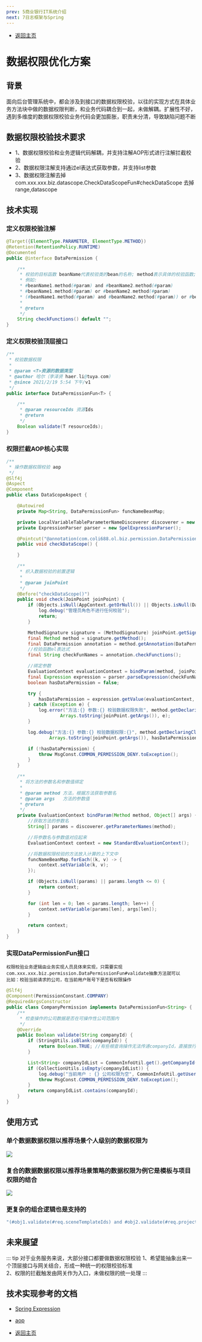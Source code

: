 ```yaml
---
prev: 5商业银行IT系统介绍
next: 7日志框架与Spring
---
```

* [返回主页](../home.md)
# 数据权限优化方案
## 背景
面向后台管理系统中，都会涉及到接口的数据权限校验，以往的实现方式在具体业务方法块中做的数据权限判断，和业务代码耦合到一起，未做解耦。扩展性不好，遇到多维度的数据权限校验业务代码会更加膨胀，职责未分清，导致缺陷问题不断

## 数据权限校验技术要求
+ 1、数据权限校验和业务逻辑代码解耦，并支持注解AOP形式进行注解拦截校验
+ 2、数据权限注解支持通过el表达式获取参数，并支持list参数
+ 3、数据权限注解去掉com.xxx.xxx.biz.datascope.CheckDataScopeFun#checkDataScope 去掉range,datascope

## 技术实现
### 定义权限校验注解
```java
@Target({ElementType.PARAMETER, ElementType.METHOD})
@Retention(RetentionPolicy.RUNTIME)
@Documented
public @interface DataPermission {

    /**
     * 校验的目标函数 beanName代表校验类的bean的名称; method表示具体的校验函数;param代表具体的参数 and、or 表示逻辑
     * 例如:
     * #beanName1.method(#param) and #beanName2.method(#param)
     * #beanName1.method(#param) or #beanName2.method(#param)
     * (#beanName1.method(#param) and #beanName2.method(#param)) or #beanName3.method(#param)
     *
     * @return
     */
    String checkFunctions() default "";
}
```

### 定义权限校验顶层接口
```java
/**
 * 校验数据权限
 *
 * @param <T>资源的数据类型
 * @author 哈尔（李泽贤 haer.li@tuya.com)
 * @since 2021/2/19 5:54 下午/v1
 */
public interface DataPermissionFun<T> {

    /**
     * @param resourceIds 资源Ids
     * @return
     */
    Boolean validate(T resourceIds);
}
```

### 权限拦截AOP核心实现
```java
/**
 * 操作数据权限校验 aop
 */
@Slf4j
@Aspect
@Component
public class DataScopeAspect {

    @Autowired
    private Map<String, DataPermissionFun> funcNameBeanMap;

    private LocalVariableTableParameterNameDiscoverer discoverer = new LocalVariableTableParameterNameDiscoverer();
    private ExpressionParser parser = new SpelExpressionParser();

    @Pointcut("@annotation(com.coli688.ol.biz.permission.DataPermission)")
    public void checkDataScope() {

    }

    /**
     * 织入数据校验的前置逻辑
     *
     * @param joinPoint
     */
    @Before("checkDataScope()")
    public void check(JoinPoint joinPoint) {
        if (Objects.isNull(AppContext.getOrNull()) || Objects.isNull(DataAuthorizationUtils.getUserId())) {
            log.debug("管理员角色不进行任何校验");
            return;
        }

        MethodSignature signature = (MethodSignature) joinPoint.getSignature();
        final Method method = signature.getMethod();
        final DataPermission annotation = method.getAnnotation(DataPermission.class);
        //校验函数el表达式
        final String checkFunNames = annotation.checkFunctions();

        //绑定参数
        EvaluationContext evaluationContext = bindParam(method, joinPoint.getArgs());
        final Expression expression = parser.parseExpression(checkFunNames);
        boolean hasDataPermission = false;

        try {
            hasDataPermission = expression.getValue(evaluationContext, Boolean.class);
        } catch (Exception e) {
            log.error("方法:{} 参数:{} 校验数据权限失败", method.getDeclaringClass().getName() + "#" + method.getName(),
                    Arrays.toString(joinPoint.getArgs()), e);
        }

        log.debug("方法:{} 参数:{} 校验数据权限:{}", method.getDeclaringClass().getName() + "#" + method.getName(),
                Arrays.toString(joinPoint.getArgs()), hasDataPermission);

        if (!hasDataPermission) {
            throw MsgConst.COMMON_PERMISSION_DENY.toException();
        }
    }

    /**
     * 将方法的参数名和参数值绑定
     *
     * @param method 方法，根据方法获取参数名
     * @param args   方法的参数值
     * @return
     */
    private EvaluationContext bindParam(Method method, Object[] args) {
        //获取方法的参数名
        String[] params = discoverer.getParameterNames(method);

        //将参数名与参数值对应起来
        EvaluationContext context = new StandardEvaluationContext();

        //将数据权限校验的方法放入计算的上下文中
        funcNameBeanMap.forEach((k, v) -> {
            context.setVariable(k, v);
        });

        if (Objects.isNull(params) || params.length <= 0) {
            return context;
        }

        for (int len = 0; len < params.length; len++) {
            context.setVariable(params[len], args[len]);
        }

        return context;
    }
}
```

### 实现DataPermissionFun接口
```text
权限校验业务逻辑由业务实现人员具体来实现，只需要实现com.xxx.xxx.biz.permission.DataPermissionFun#validate抽象方法就可以
比如：校验当前请求的公司，在当前用户账号下是否有权限操作
```

```java
@Slf4j
@Component(PermissionConstant.COMPANY)
@RequiredArgsConstructor
public class CompanyPermission implements DataPermissionFun<String> {
    /**
     * 检查操作的公司数据是否在可操作性公司范围内
     */
    @Override
    public Boolean validate(String companyId) {
        if (StringUtils.isBlank(companyId)) {
            return Boolean.TRUE; //有些根查询操作无法传递companyId，直接放行该操作
        }

        List<String> companyIdList = CommonInfoUtil.get().getCompanyId();
        if (CollectionUtils.isEmpty(companyIdList)) {
            log.debug("当前用户 : {} 公司权限为空", CommonInfoUtil.getUserId());
            throw MsgConst.COMMON_PERMISSION_DENY.toException();
        }
        return companyIdList.contains(companyId);
    }
}
```

## 使用方式
### 单个数据数据权限以推荐场景个人级别的数据权限为
![](../../picture/0/11dan.png)

### 复合的数据数据权限以推荐场景策略的数据权限为例它是模板与项目权限的结合
![](../../picture/0/11fuhe.png)

### 更复杂的组合逻辑也是支持的
```java
"(#obj1.validate(#req.sceneTemplateIds) and #obj2.validate(#req.projectIds) or #obj3.validate(#req.projectIds)"
```

## 未来展望
::: tip 对于业务服务来说，大部分接口都要做数据权限校验
1、希望能抽象出来一个顶层接口与网关结合，形成一种统一的权限校验标准<br>
2、权限的拦截触发由网关作为入口，未做权限的统一处理
:::


## 技术实现参考的文档
* [Spring Expression](https://docs.spring.io/spring-framework/docs/3.0.x/reference/expressions.html)
* [aop](https://docs.spring.io/spring-framework/docs/5.0.0.M5/spring-framework-reference/html/aop.html)

* [返回主页](../home.md)